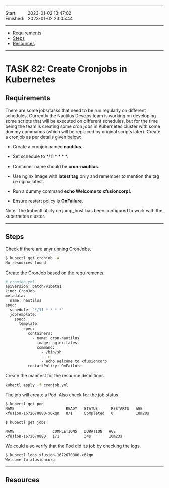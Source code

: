 
------------------------------

Start: &nbsp;&nbsp;&nbsp;&nbsp;&nbsp;&nbsp;&nbsp;&nbsp;2023-01-02 13:47:02  
Finished: &nbsp;&nbsp;2023-01-02 23:05:44

------------------------------

- [Requirements](#requirements)
- [Steps](#steps)
- [Resources](#resources)

------------------------------

# TASK 82: Create Cronjobs in Kubernetes

## Requirements


There are some jobs/tasks that need to be run regularly on different schedules. Currently the Nautilus Devops team is working on developing some scripts that will be executed on different schedules, but for the time being the team is creating some cron jobs in Kubernetes cluster with some dummy commands (which will be replaced by original scripts later). Create a cronjob as per details given below:

- Create a cronjob named **nautilus**.

- Set schedule to */11 * * * *.

- Container name should be **cron-nautilus**.

- Use nginx image with **latest tag** only and remember to mention the tag i.e nginx:latest.

- Run a dummy command **echo Welcome to xfusioncorp!**.

- Ensure restart policy is **OnFailure**.

Note: The kubectl utility on jump_host has been configured to work with the kubernetes cluster.

------------------------------

## Steps

Check if there are anyr unning CronJobs. 

```bash
$ kubectl get cronjob -A
No resources found 
```

Create the CronJob based on the requirements. 

```bash
# cronjob.yml
apiVersion: batch/v1beta1
kind: CronJob
metadata:
  name: nautilus
spec:
  schedule: "*/11 * * * *"
  jobTemplate:
    spec:
      template:
        spec:
          containers:
            - name: cron-nautilus
              image: nginx:latest
              command:
                - /bin/sh
                - -c
                - echo Welcome to xfusioncorp
          restartPolicy: OnFailure 
```

Create the manifest for the resource definitions.

```bash
kubectl apply -f cronjob.yml
```

The job will create a Pod. Also check for the job status.

```bash
$ kubectl get pod
NAME                       READY   STATUS      RESTARTS   AGE
xfusion-1672670880-x6kqn   0/1     Completed   0          10m20s  
```
```bash
$ kubectl get jobs

NAME                 COMPLETIONS   DURATION   AGE
xfusion-1672670880   1/1           34s        10m23s 
```

We could also verify that the Pod did its job by checking the logs.

```bash
$ kubectl logs xfusion-1672670880-x6kqn
Welcome to xfusioncorp 
```

------------------------------

## Resources
